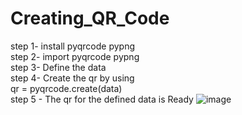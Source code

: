 # Creating_QR_Code

step 1- install pyqrcode pypng <br />
step 2- import pyqrcode pypng  <br />
step 3- Define the data   <br />
step 4- Create the qr by using  <br />
         qr = pyqrcode.create(data)  <br />
step 5 - The qr for the defined data is Ready 
![image](https://github.com/user-attachments/assets/63f64f45-1da2-4415-a932-13d6f91b7376)
